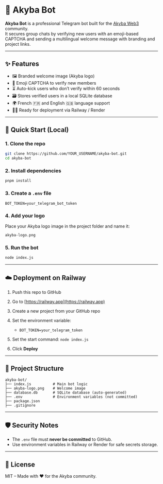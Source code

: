 # 🤖 Akyba Bot

**Akyba Bot** is a professional Telegram bot built for the [Akyba Web3](https://akyba.io) community.  
It secures group chats by verifying new users with an emoji-based CAPTCHA and sending a multilingual welcome message with branding and project links.

---

## ✨ Features

- 🖼️ Branded welcome image (Akyba logo)
- 🔐 Emoji CAPTCHA to verify new members
- ⏳ Auto-kick users who don’t verify within 60 seconds
- 🗃️ Stores verified users in a local SQLite database
- 🌍 French 🇫🇷 and English 🇬🇧 language support
- 🧑‍💻 Ready for deployment via Railway / Render

---

## 🚀 Quick Start (Local)

### 1. Clone the repo

```bash
git clone https://github.com/YOUR_USERNAME/akyba-bot.git
cd akyba-bot
````

### 2. Install dependencies

```bash
pnpm install
```

### 3. Create a `.env` file

```env
BOT_TOKEN=your_telegram_bot_token
```

### 4. Add your logo

Place your Akyba logo image in the project folder and name it:

```bash
akyba-logo.png
```

### 5. Run the bot

```bash
node index.js
```

---

## ☁️ Deployment on Railway

1. Push this repo to GitHub
2. Go to [https://railway.app](https://railway.app)
3. Create a new project from your GitHub repo
4. Set the environment variable:

   * `BOT_TOKEN=your_telegram_token`
5. Set the start command: `node index.js`
6. Click **Deploy**

---

## 📁 Project Structure

```
akyba-bot/
├── index.js          # Main bot logic
├── akyba-logo.png    # Welcome image
├── database.db       # SQLite database (auto-generated)
├── .env              # Environment variables (not committed)
├── package.json
├── .gitignore
```

---

## 🛡️ Security Notes

* The `.env` file must **never be committed** to GitHub.
* Use environment variables in Railway or Render for safe secrets storage.

---

## 📜 License

MIT – Made with ❤️ for the Akyba community.

```
